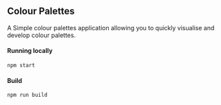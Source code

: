 ## Colour Palettes

A Simple colour palettes application allowing you to quickly visualise and develop colour palettes.


#### Running locally

```console
npm start
```


#### Build

```console
npm run build
```

